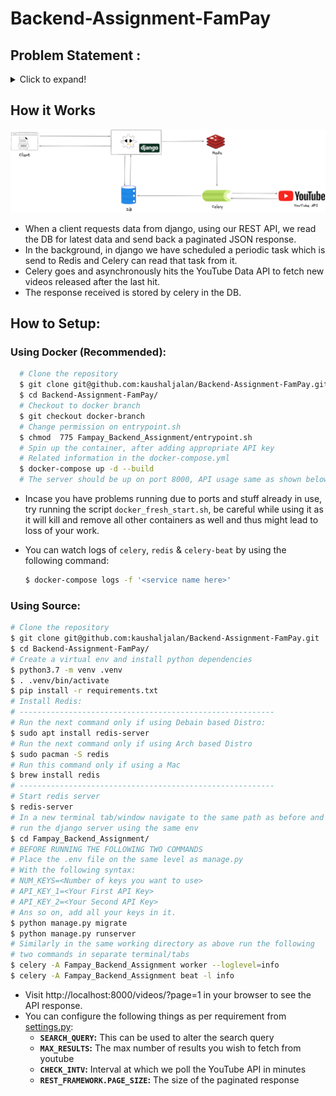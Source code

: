 # Backend-Assignment-FamPay

## Problem Statement :
<details>
  <summary>Click to expand!</summary>

### Basic Requirements:

- [x] Server should call the YouTube API continuously in background (async) with some interval (say 10 seconds) for fetching the latest videos for a predefined search query and should store the data of videos (specifically these fields - Video title, description, publishing datetime, thumbnails URLs and any other fields you require) in a database with proper indexes.

- [x] A GET API which returns the stored video data in a paginated response sorted in descending order of published datetime.

- [x] It should be scalable and optimized.

### Bonus Points:

- [x] Add support for supplying multiple API keys so that if quota is exhausted on one, it automatically uses the next available key.

- [ ] Make a dashboard to view the stored videos with filters and sorting options (optional)

### Instructions:
* You are free to choose any search query, for example: official, cricket, football etc. (choose something that has high frequency of video uploads)
* Try and keep your commit messages clean, and leave comments explaining what you are doing wherever it makes sense.
* Also try and use meaningful variable/function names, and maintain indentation and code style.
* Submission should have a README file containing instructions to run the server and test the API.


### Reference:
* [YouTube data v3 API](https://developers.google.com/youtube/v3/getting-started)
* [Search API reference](https://developers.google.com/youtube/v3/docs/search/list)
* To fetch the latest videos you need to specify these: ```type=video, order=date, publishedAfter=<SOME_DATE_TIME>```
Without publishedAfter, it will give you cached results which will be too old
</details>


## How it Works

![img](https://github.com/kaushaljalan/Backend-Assignment-FamPay/raw/docker-branch/images/main-architecture.png)

* When a client requests data from django, using our REST API, we read the DB for latest data and send back a paginated JSON response.
* In the background, in django we have scheduled a periodic task which is send to Redis and Celery can read that task from it.
* Celery goes and asynchronously hits the YouTube Data API to fetch new videos released after the last hit. 
* The response received is stored by celery in the DB. 

## How to Setup:

### Using Docker (Recommended):

```bash
  # Clone the repository
  $ git clone git@github.com:kaushaljalan/Backend-Assignment-FamPay.git
  $ cd Backend-Assignment-FamPay/
  # Checkout to docker branch
  $ git checkout docker-branch
  # Change permission on entrypoint.sh
  $ chmod  775 Fampay_Backend_Assignment/entrypoint.sh
  # Spin up the container, after adding appropriate API key 
  # Related information in the docker-compose.yml
  $ docker-compose up -d --build
  # The server should be up on port 8000, API usage same as shown below 
  ```

* Incase you have problems running due to ports and stuff already in use, try running the script `docker_fresh_start.sh`, be careful while using it as it will kill and remove all other containers as well and thus might lead to loss of your work.


* You can watch logs of `celery`, `redis` & `celery-beat` by using the following command:
  ```bash
  $ docker-compose logs -f '<service name here>'
  ```
### Using Source:


  ```bash
  # Clone the repository
  $ git clone git@github.com:kaushaljalan/Backend-Assignment-FamPay.git
  $ cd Backend-Assignment-FamPay/
  # Create a virtual env and install python dependencies
  $ python3.7 -m venv .venv 
  $ . .venv/bin/activate
  $ pip install -r requirements.txt 
  # Install Redis:
  # ---------------------------------------------------------
  # Run the next command only if using Debain based Distro: 
  $ sudo apt install redis-server 
  # Run the next command only if using Arch based Distro 
  $ sudo pacman -S redis
  # Run this command only if using a Mac
  $ brew install redis
  # ---------------------------------------------------------
  # Start redis server
  $ redis-server
  # In a new terminal tab/window navigate to the same path as before and
  # run the django server using the same env
  $ cd Fampay_Backend_Assignment/
  # BEFORE RUNNING THE FOLLOWING TWO COMMANDS
  # Place the .env file on the same level as manage.py
  # With the following syntax:
  # NUM_KEYS=<Number of keys you want to use>
  # API_KEY_1=<Your First API Key>
  # API_KEY_2=<Your Second API Key>
  # Ans so on, add all your keys in it.
  $ python manage.py migrate
  $ python manage.py runserver
  # Similarly in the same working directory as above run the following 
  # two commands in separate terminal/tabs
  $ celery -A Fampay_Backend_Assignment worker --loglevel=info
  $ celery -A Fampay_Backend_Assignment beat -l info
  ```
* Visit http://localhost:8000/videos/?page=1 in your browser to see the API response.
* You can configure the following things as per requirement from [settings.py](Fampay_Backend_Assignment/Fampay_Backend_Assignment/settings.py):
  - **`SEARCH_QUERY`:** This can be used to alter the search query
  - **`MAX_RESULTS`:** The max number of results you wish to fetch from youtube
  - **`CHECK_INTV`:** Interval at which we poll the YouTube API in minutes
  - **`REST_FRAMEWORK.PAGE_SIZE`:** The size of the paginated response 

